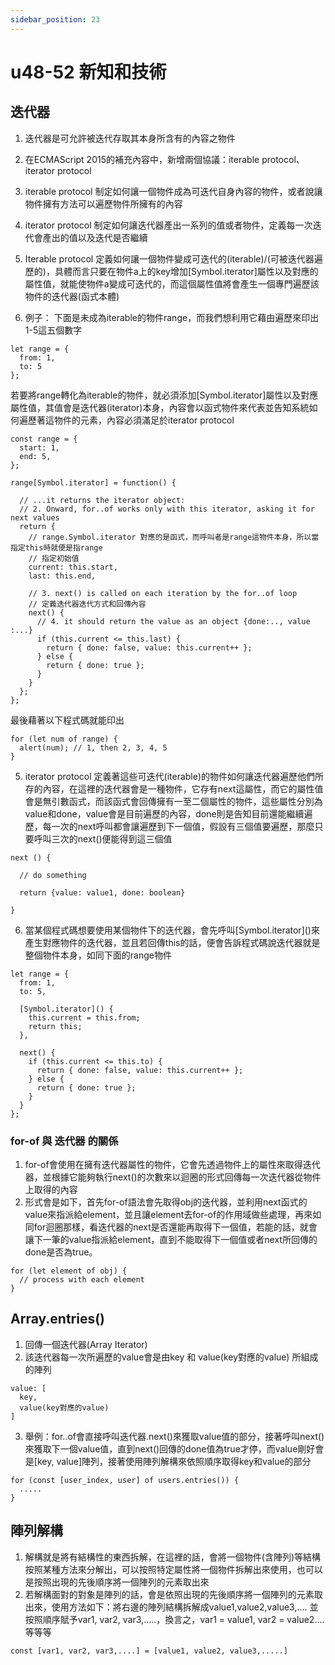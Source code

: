 ```yaml
---
sidebar_position: 23
---
```


# u48-52 新知和技術



## 迭代器
1. 迭代器是可允許被迭代存取其本身所含有的內容之物件 
2. 在ECMAScript 2015的補充內容中，新增兩個協議：iterable protocol、iterator protocol 
3. iterable protocol 制定如何讓一個物件成為可迭代自身內容的物件，或者說讓物件擁有方法可以遍歷物件所擁有的內容
4. iterator protocol 制定如何讓迭代器產出一系列的值或者物件，定義每一次迭代會產出的值以及迭代是否繼續
5. Iterable protocol 定義如何讓一個物件變成可迭代的(iterable)/(可被迭代器遍歷的)，具體而言只要在物件a上的key增加\[Symbol.iterator\]屬性以及對應的屬性值，就能使物件a變成可迭代的，而這個屬性值將會產生一個專門遍歷該物件的迭代器(函式本體)

6. 例子： 下面是未成為iterable的物件range，而我們想利用它藉由遍歷來印出1-5這五個數字

```
let range = {
  from: 1,
  to: 5
};
```

若要將range轉化為iterable的物件，就必須添加\[Symbol.iterator\]屬性以及對應屬性值，其值會是迭代器(iterator)本身，內容會以函式物件來代表並告知系統如何遍歷著這物件的元素，內容必須滿足於iterator protocol

```
const range = {
  start: 1,
  end: 5,
};

range[Symbol.iterator] = function() {

  // ...it returns the iterator object:
  // 2. Onward, for..of works only with this iterator, asking it for next values
  return {
    // range.Symbol.iterator 對應的是函式，而呼叫者是range這物件本身，所以當指定this時就便是指range
    // 指定初始值
    current: this.start,      
    last: this.end,

    // 3. next() is called on each iteration by the for..of loop
    // 定義迭代器迭代方式和回傳內容
    next() {
      // 4. it should return the value as an object {done:.., value :...}
      if (this.current <= this.last) {
        return { done: false, value: this.current++ };
      } else {
        return { done: true };
      }
    }
  };
};

```

最後藉著以下程式碼就能印出
```
for (let num of range) {
  alert(num); // 1, then 2, 3, 4, 5
}
```


5. iterator protocol 定義著這些可迭代(iterable)的物件如何讓迭代器遍歷他們所存的內容，在這裡的迭代器會是一種物件，它存有next這屬性，而它的屬性值會是無引數函式，而該函式會回傳擁有一至二個屬性的物件，這些屬性分別為value和done，value會是目前遍歷的內容，done則是告知目前還能繼續遍歷，每一次的next呼叫都會讓遍歷到下一個值，假設有三個值要遍歷，那麼只要呼叫三次的next()便能得到這三個值


```
next () {

  // do something

  return {value: value1, done: boolean}

}
```

6. 當某個程式碼想要使用某個物件下的迭代器，會先呼叫\[Symbol.iterator\]()來產生對應物件的迭代器，並且若回傳this的話，便會告訴程式碼說迭代器就是整個物件本身，如同下面的range物件


```
let range = {
  from: 1,
  to: 5,

  [Symbol.iterator]() {
    this.current = this.from;
    return this;
  },

  next() {
    if (this.current <= this.to) {
      return { done: false, value: this.current++ };
    } else {
      return { done: true };
    }
  }
};
```

### for-of 與 迭代器 的關係
1. for-of會使用在擁有迭代器屬性的物件，它會先透過物件上的屬性來取得迭代器，並根據它能夠執行next()的次數來以迴圈的形式回傳每一次迭代器從物件上取得的內容
2. 形式會是如下，首先for-of語法會先取得obj的迭代器，並利用next函式的value來指派給element，並且讓element去for-of的作用域做些處理，再來如同for迴圈那樣，看迭代器的next是否還能再取得下一個值，若能的話，就會讓下一筆的value指派給element，直到不能取得下一個值或者next所回傳的done是否為true。

```
for (let element of obj) {
  // process with each element
}
```

## Array.entries()
1. 回傳一個迭代器(Array Iterator)
2. 該迭代器每一次所遍歷的value會是由key 和 value(key對應的value) 所組成的陣列
```
value: [
  key,
  value(key對應的value)
]
```
3. 舉例：for..of會直接呼叫迭代器.next()來獲取value值的部分，接著呼叫next()來獲取下一個value值，直到next()回傳的done值為true才停，而value剛好會是\[key, value\]陣列，接著使用陣列解構來依照順序取得key和value的部分
```
for (const [user_index, user] of users.entries()) {
  .....
}
```

## 陣列解構
1. 解構就是將有結構性的東西拆解，在這裡的話，會將一個物件(含陣列)等結構按照某種方法來分解出，可以按照特定屬性將一個物件拆解出來使用，也可以是按照出現的先後順序將一個陣列的元素取出來
2. 若解構面對的對象是陣列的話，會是依照出現的先後順序將一個陣列的元素取出來，使用方法如下：將右邊的陣列結構拆解成value1,value2,value3,.... 並按照順序賦予var1, var2, var3,.....，換言之，var1 = value1, var2 = value2.... 等等等
```
const [var1, var2, var3,....] = [value1, value2, value3,.....]
```

